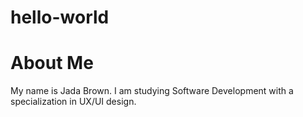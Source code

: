 # hello-world
#  About Me

My name is Jada Brown. I am studying Software Development with a specialization in UX/UI design. 
